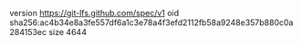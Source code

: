 version https://git-lfs.github.com/spec/v1
oid sha256:ac4b34e8a3fe557df6a1c3e78a4f3efd2112fb58a9248e357b880c0a284153ec
size 4644
